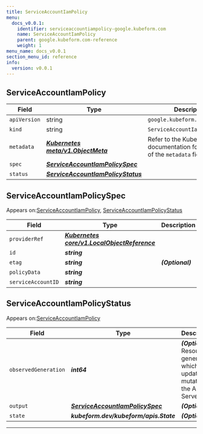 ```yaml
---
title: ServiceAccountIamPolicy
menu:
  docs_v0.0.1:
    identifier: serviceaccountiampolicy-google.kubeform.com
    name: ServiceAccountIamPolicy
    parent: google.kubeform.com-reference
    weight: 1
menu_name: docs_v0.0.1
section_menu_id: reference
info:
  version: v0.0.1
---
```


## ServiceAccountIamPolicy
| Field | Type | Description |
| ------ | ----- | ----------- |
| `apiVersion` | string | `google.kubeform.com/v1alpha1` |
|    `kind` | string | `ServiceAccountIamPolicy` |
| `metadata` | ***[Kubernetes meta/v1.ObjectMeta](https://kubernetes.io/docs/reference/generated/kubernetes-api/v1.13/#objectmeta-v1-meta)***|Refer to the Kubernetes API documentation for the fields of the `metadata` field.|
| `spec` | ***[ServiceAccountIamPolicySpec](#serviceaccountiampolicyspec)***||
| `status` | ***[ServiceAccountIamPolicyStatus](#serviceaccountiampolicystatus)***||
## ServiceAccountIamPolicySpec

Appears on:[ServiceAccountIamPolicy](#serviceaccountiampolicy), [ServiceAccountIamPolicyStatus](#serviceaccountiampolicystatus)

| Field | Type | Description |
| ------ | ----- | ----------- |
| `providerRef` | ***[Kubernetes core/v1.LocalObjectReference](https://kubernetes.io/docs/reference/generated/kubernetes-api/v1.13/#localobjectreference-v1-core)***||
| `id` | ***string***||
| `etag` | ***string***| ***(Optional)*** |
| `policyData` | ***string***||
| `serviceAccountID` | ***string***||
## ServiceAccountIamPolicyStatus

Appears on:[ServiceAccountIamPolicy](#serviceaccountiampolicy)

| Field | Type | Description |
| ------ | ----- | ----------- |
| `observedGeneration` | ***int64***| ***(Optional)*** Resource generation, which is updated on mutation by the API Server.|
| `output` | ***[ServiceAccountIamPolicySpec](#serviceaccountiampolicyspec)***| ***(Optional)*** |
| `state` | ***kubeform.dev/kubeform/apis.State***| ***(Optional)*** |
---

